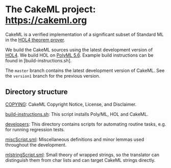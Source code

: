 The CakeML project: https://cakeml.org
======================================

CakeML is a verified implementation of a significant subset of
Standard ML in the [HOL4 theorem prover](http://hol-theorem-prover.org).

We build the CakeML sources using the latest development version of
[HOL4](https://github.com/HOL-Theorem-Prover/HOL).  We build HOL on
[PolyML 5.6](http://www.polyml.org).  Example build instructions can
be found in [build-instructions.sh].

The `master` branch contains the latest development version of CakeML.
See the `version1` branch for the previous version.

Directory structure
-------------------

[COPYING](): 
CakeML Copyright Notice, License, and Disclaimer.

[build-instructions.sh](): 
This script installs Poly/ML, HOL and CakeML.

[developers](): 
This directory contains scripts for automating routine tasks, e.g. for
running regression tests.

[miscScript.sml](): 
Miscellaneous definitions and minor lemmas used throughout the
development.

[mlstringScript.sml](): 
Small theory of wrapped strings, so the translator can distinguish
them from char lists and can target CakeML strings directly.
